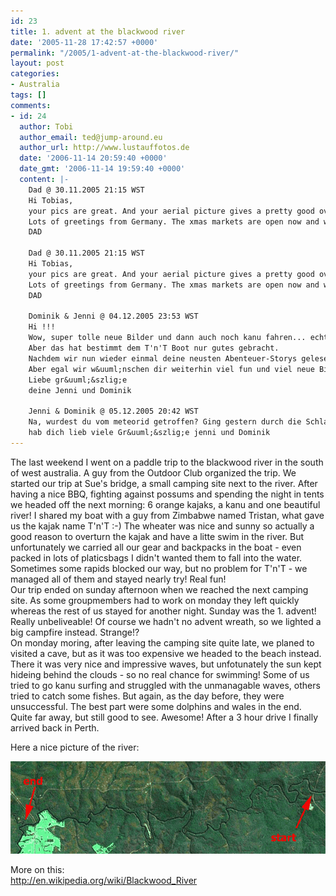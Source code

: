 ```yaml
---
id: 23
title: 1. advent at the blackwood river
date: '2005-11-28 17:42:57 +0000'
permalink: "/2005/1-advent-at-the-blackwood-river/"
layout: post
categories:
- Australia
tags: []
comments:
- id: 24
  author: Tobi
  author_email: ted@jump-around.eu
  author_url: http://www.lustauffotos.de
  date: '2006-11-14 20:59:40 +0000'
  date_gmt: '2006-11-14 19:59:40 +0000'
  content: |-
    Dad @ 30.11.2005 21:15 WST
    Hi Tobias,
    your pics are great. And your aerial picture gives a pretty good overview of the river you canoed on. Did it remind you on our trips?
    Lots of greetings from Germany. The xmas markets are open now and we are having a hot Gl&uuml;hwein once in a while. How does this sound to you in warming up Australia??
    DAD

    Dad @ 30.11.2005 21:15 WST
    Hi Tobias,
    your pics are great. And your aerial picture gives a pretty good overview of the river you canoed on. Did it remind you on our trips?
    Lots of greetings from Germany. The xmas markets are open now and we are having a hot Gl&uuml;hwein once in a while. How does this sound to you in warming up Australia??
    DAD

    Dominik & Jenni @ 04.12.2005 23:53 WST
    Hi !!!
    Wow, super tolle neue Bilder und dann auch noch kanu fahren... echt toll und zur Zeit kannst du den papa wirklich nicht verleugnen... You looks like our daddy in the Walachei !!!
    Aber das hat bestimmt dem T'n'T Boot nur gutes gebracht.
    Nachdem wir nun wieder einmal deine neusten Abenteuer-Storys gelesen haben, &uuml;berkommt uns eine Klitzekleine aber entscheidene frage: Arbeitest du auch was???
    Aber egal wir w&uuml;nschen dir weiterhin viel fun und viel neue Bilder von dir f&uuml;r uns
    Liebe gr&uuml;&szlig;e
    deine Jenni und Dominik

    Jenni & Dominik @ 05.12.2005 20:42 WST
    Na, wurdest du vom meteorid getroffen? Ging gestern durch die Schlagzeilen berichte mal...
    hab dich lieb viele Gr&uuml;&szlig;e jenni und Dominik
---
```

The last weekend I went on a paddle trip to the blackwood river in the south of west australia. A guy from the Outdoor Club organized the trip. We started our trip at Sue's bridge, a small camping site next to the river. After having a nice BBQ, fighting against possums and spending the night in tents we headed off the next morning: 6 orange kajaks, a kanu and one beautiful river! I shared my boat with a guy from Zimbabwe named Tristan, what gave us the kajak name T'n'T :-) The wheater was nice and sunny so actually a good reason to overturn the kajak and have a litte swim in the river. But unfortunately we carried all our gear and backpacks in the boat - even packed in lots of platicsbags I didn't wanted them to fall into the water. Sometimes some rapids blocked our way, but no problem for T'n'T - we managed all of them and stayed nearly try! Real fun!  
Our trip ended on sunday afternoon when we reached the next camping site. As some groupmembers had to work on monday they left quickly whereas the rest of us stayed for another night. Sunday was the 1. advent! Really unbeliveable! Of course we hadn't no advent wreath, so we lighted a big campfire instead. Strange!?  
On monday moring, after leaving the camping site quite late, we planed to visited a cave, but as it was too expensive we headed to the beach instead. There it was very nice and impressive waves, but unfotunately the sun kept hideing behind the clouds - so no real chance for swimming! Some of us tried to go kanu surfing and struggled with the unmanagable waves, others tried to catch some fishes. But again, as the day before, they were unsuccessful. The best part were some dolphins and wales in the end. Quite far away, but still good to see. Awesome! After a 3 hour drive I finally arrived back in Perth.

Here a nice picture of the river:

 ![Blackwoodriver Map](/files/2006/11/blackwood.gif)

More on this:  
<http://en.wikipedia.org/wiki/Blackwood_River>